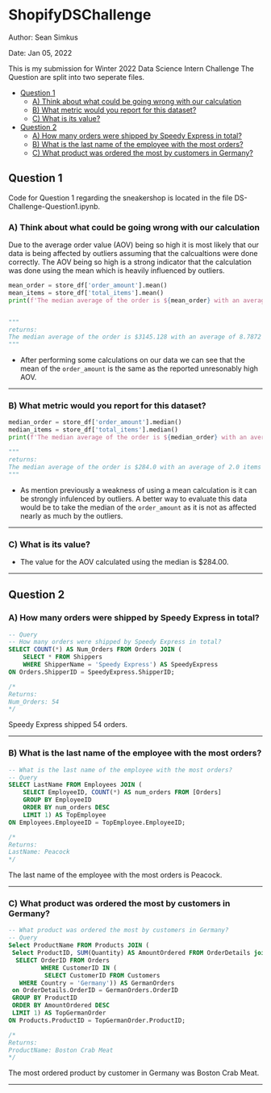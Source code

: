 
# ShopifyDSChallenge

Author: Sean Simkus

Date: Jan 05, 2022

This is my submission for Winter 2022 Data Science Intern Challenge
The Question are split into two seperate files.

- [Question 1](#question-1)
  - [A) Think about what could be going wrong with our calculation](#a-think-about-what-could-be-going-wrong-with-our-calculation)
  - [B) What metric would you report for this dataset?](#b-what-metric-would-you-report-for-this-dataset)
  - [C) What is its value?](#c-what-is-its-value)
- [Question 2](#question-2)
  - [A) How many orders were shipped by Speedy Express in total?](#a-how-many-orders-were-shipped-by-speedy-express-in-total)
  - [B) What is the last name of the employee with the most orders?](#b-what-is-the-last-name-of-the-employee-with-the-most-orders)
  - [C) What product was ordered the most by customers in Germany?](#c-what-product-was-ordered-the-most-by-customers-in-germany)

## Question 1

Code for Question 1 regarding the sneakershop is located in the file DS-Challenge-Question1.ipynb.  

### A) Think about what could be going wrong with our calculation

Due to the average order value (AOV) being so high it is most likely that our data is being affected by outliers assuming that the calcualtions were done correctly. The AOV being so high is a strong indicator that the calculation was done using the mean which is heavily influenced by outliers.

```python
mean_order = store_df['order_amount'].mean()
mean_items = store_df['total_items'].mean()
print(f'The median average of the order is ${mean_order} with an average of {mean_items} items sold')


""" 
returns:
The median average of the order is $3145.128 with an average of 8.7872 items sold
"""

```

- After performing some calculations on our data we can see that the mean of the `order_amount` is the same as the reported unresonably high AOV.

---

### B) What metric would you report for this dataset?

```python
median_order = store_df['order_amount'].median()
median_items = store_df['total_items'].median()
print(f'The median average of the order is ${median_order} with an average of {median_items} items sold')

"""
returns:
The median average of the order is $284.0 with an average of 2.0 items sold
"""
```

- As mention previously a weakness of using a mean calculation is it can be strongly infulenced by outliers. A better way to evaluate this data would be to take the median of the `order_amount` as it is not as affected nearly as much by the outliers.

---

### C) What is its value?

- The value for the AOV calculated using the median is $284.00.

---

## Question 2

### A) How many orders were shipped by Speedy Express in total?

```SQL
-- Query
-- How many orders were shipped by Speedy Express in total?
SELECT COUNT(*) AS Num_Orders FROM Orders JOIN (
    SELECT * FROM Shippers
    WHERE ShipperName = 'Speedy Express') AS SpeedyExpress
ON Orders.ShipperID = SpeedyExpress.ShipperID;

/*
Returns:
Num_Orders: 54
*/
```

Speedy Express shipped 54 orders.

---

### B) What is the last name of the employee with the most orders?

```SQL
-- What is the last name of the employee with the most orders?
-- Query
SELECT LastName FROM Employees JOIN (
    SELECT EmployeeID, COUNT(*) AS num_orders FROM [Orders]
    GROUP BY EmployeeID
    ORDER BY num_orders DESC
    LIMIT 1) AS TopEmployee
ON Employees.EmployeeID = TopEmployee.EmployeeID;

/*
Returns:
LastName: Peacock
*/
```

The last name of the employee with the most orders is Peacock.

---

### C) What product was ordered the most by customers in Germany?

```SQL
-- What product was ordered the most by customers in Germany?
-- Query
Select ProductName FROM Products JOIN (
 Select ProductID, SUM(Quantity) AS AmountOrdered FROM OrderDetails join (
  SELECT OrderID FROM Orders 
         WHERE CustomerID IN (
          SELECT CustomerID FROM Customers
   WHERE Country = 'Germany')) AS GermanOrders
 on OrderDetails.OrderID = GermanOrders.OrderID
 GROUP BY ProductID
 ORDER BY AmountOrdered DESC
 LIMIT 1) AS TopGermanOrder
ON Products.ProductID = TopGermanOrder.ProductID;

/*
Returns:
ProductName: Boston Crab Meat
*/
```

The most ordered product by customer in Germany was Boston Crab Meat.

---
